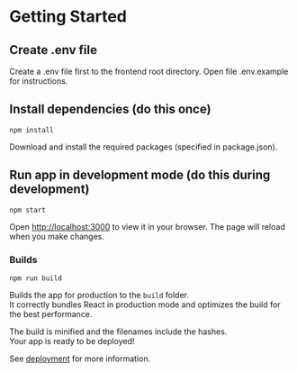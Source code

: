 # Getting Started

## Create .env file
Create a .env file first to the frontend root directory. Open file .env.example for instructions.

## Install dependencies (do this once)

`npm install`

Download and install the required packages (specified in package.json).


## Run app in development mode (do this during development)

`npm start`

Open [http://localhost:3000](http://localhost:3000) to view it in your browser. The page will reload when you make changes.

### Builds

`npm run build`

Builds the app for production to the `build` folder.\
It correctly bundles React in production mode and optimizes the build for the best performance.

The build is minified and the filenames include the hashes.\
Your app is ready to be deployed!

See [deployment](https://facebook.github.io/create-react-app/docs/deployment) for more information.
